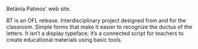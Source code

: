 Betània Patmos' web site.

BT is an OFL release. Interdisciplinary project designed from and for the classroom. Simple forms that make it easier to recognize the ductus of the letters. It isn’t a display typeface; it’s a connected script for teachers to create educational materials using basic tools.
